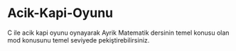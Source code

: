 # Acik-Kapi-Oyunu
C ile acik kapi oyunu oynayarak Ayrik Matematik dersinin temel konusu olan mod konusunu temel seviyede pekiştirebilirsiniz. 
